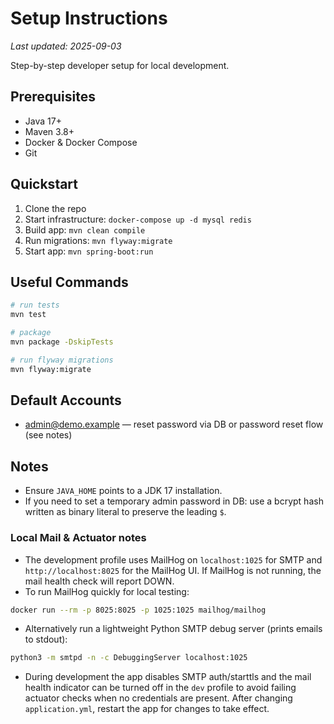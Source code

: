 # Setup Instructions

_Last updated: 2025-09-03_

Step-by-step developer setup for local development.

## Prerequisites

- Java 17+
- Maven 3.8+
- Docker & Docker Compose
- Git

## Quickstart

1. Clone the repo
2. Start infrastructure: `docker-compose up -d mysql redis`
3. Build app: `mvn clean compile`
4. Run migrations: `mvn flyway:migrate`
5. Start app: `mvn spring-boot:run`

## Useful Commands

```bash
# run tests
mvn test

# package
mvn package -DskipTests

# run flyway migrations
mvn flyway:migrate
```

## Default Accounts

- admin@demo.example — reset password via DB or password reset flow (see notes)

## Notes

- Ensure `JAVA_HOME` points to a JDK 17 installation.
- If you need to set a temporary admin password in DB: use a bcrypt hash written as binary literal to preserve the leading `$`.

### Local Mail & Actuator notes

- The development profile uses MailHog on `localhost:1025` for SMTP and `http://localhost:8025` for the MailHog UI. If MailHog is not running, the mail health check will report DOWN.
- To run MailHog quickly for local testing:

```bash
docker run --rm -p 8025:8025 -p 1025:1025 mailhog/mailhog
```

- Alternatively run a lightweight Python SMTP debug server (prints emails to stdout):

```bash
python3 -m smtpd -n -c DebuggingServer localhost:1025
```

- During development the app disables SMTP auth/starttls and the mail health indicator can be turned off in the `dev` profile to avoid failing actuator checks when no credentials are present. After changing `application.yml`, restart the app for changes to take effect.

